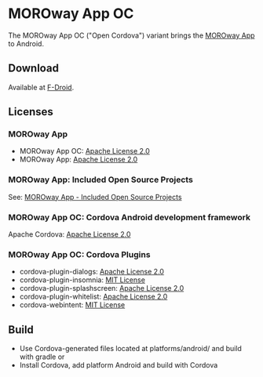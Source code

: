 #  MOROway App OC

The MOROway App OC ("Open Cordova") variant brings the [MOROway App](https://github.com/MOROway/moroway-app) to Android.

## Download

Available at [F-Droid](https://f-droid.org/de/packages/de.moroway.oc/).

## Licenses

### MOROway App

* MOROway App OC: [Apache License 2.0](https://github.com/MOROway/moroway-app-oc/blob/master/LICENSE)
* MOROway App: [Apache License 2.0](https://github.com/MOROway/moroway-app/blob/master/LICENSE)

### MOROway App: Included Open Source Projects

See: [MOROway App - Included Open Source Projects](https://github.com/MOROway/moroway-app-included-open-source)

### MOROway App OC: Cordova Android development framework

Apache Cordova: [Apache License 2.0](https://github.com/apache/cordova-android/blob/master/LICENSE)

### MOROway App OC: Cordova Plugins

* cordova-plugin-dialogs: [Apache License 2.0](https://github.com/apache/cordova-plugin-dialogs/blob/master/LICENSE)
* cordova-plugin-insomnia: [MIT License](https://github.com/EddyVerbruggen/Insomnia-PhoneGap-Plugin/blob/master/README.md)
* cordova-plugin-splashscreen: [Apache License 2.0](https://github.com/apache/cordova-plugin-splashscreen/blob/master/LICENSE)
* cordova-plugin-whitelist: [Apache License 2.0](https://github.com/apache/cordova-plugin-whitelist/blob/master/LICENSE)
* cordova-webintent: [MIT License](https://github.com/cordova-misc/cordova-webintent/blob/master/README.md)

## Build

* Use Cordova-generated files located at platforms/android/ and build with gradle or
* Install Cordova, add platform Android and build with Cordova